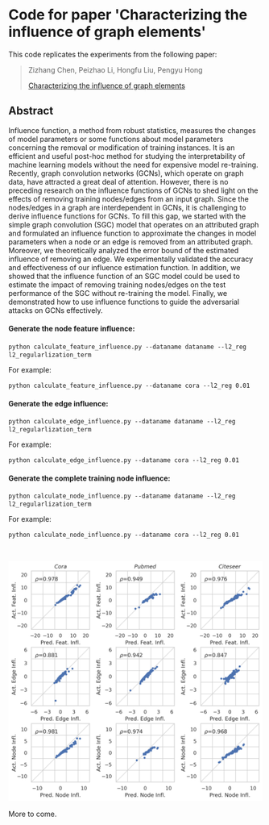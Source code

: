 # Code for paper 'Characterizing the influence of graph elements'

This code replicates the experiments from the following paper:
> Zizhang Chen, Peizhao Li, Hongfu Liu, Pengyu Hong
>
> [Characterizing the influence of graph elements](https://arxiv.org/abs/2210.07441)

## Abstract

Influence function, a method from robust statistics, measures the changes of model parameters or some functions about model parameters concerning the removal or modification of training instances. It is an efficient and useful post-hoc method for studying the interpretability of machine learning models without the need for expensive model re-training. Recently, graph convolution networks (GCNs), which operate on graph data, have attracted a great deal of attention. However, there is no preceding research on the influence functions of GCNs to shed light on the effects of removing training nodes/edges from an input graph. Since the nodes/edges in a graph are interdependent in GCNs, it is challenging to derive influence functions for GCNs. To fill this gap, we started with the simple graph convolution (SGC) model that operates on an attributed graph and formulated an influence function to approximate the changes in model parameters when a node or an edge is removed from an attributed graph. Moreover, we theoretically analyzed the error bound of the estimated influence of removing an edge. We experimentally validated the accuracy and effectiveness of our influence estimation function. In addition, we showed that the influence function of an SGC model could be used to estimate the impact of removing training nodes/edges on the test performance of the SGC without re-training the model. Finally, we demonstrated how to use influence functions to guide the adversarial attacks on GCNs effectively.

#### Generate the node feature influence: <br />
```
python calculate_feature_influence.py --dataname dataname --l2_reg l2_regularlization_term
```
For example:
```
python calculate_feature_influence.py --dataname cora --l2_reg 0.01
```

#### Generate the edge influence: <br />
```
python calculate_edge_influence.py --dataname dataname --l2_reg l2_regularlization_term
```
For example:
```
python calculate_edge_influence.py --dataname cora --l2_reg 0.01
```

#### Generate the complete training node influence: <br />
```
python calculate_node_influence.py --dataname dataname --l2_reg l2_regularlization_term
```
For example:
```
python calculate_node_influence.py --dataname cora --l2_reg 0.01
```
<br />

![git](/figures/small_dataset_influence_low_resolution.png) <br />

More to come.
